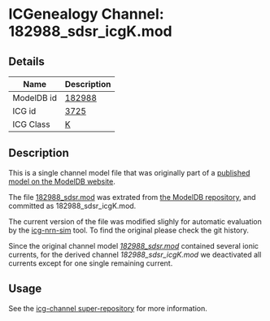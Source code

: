 # ICGenealogy Channel: 182988\_sdsr\_icgK.mod

## Details

Name | Description
---- | -----------
ModelDB id | [182988](http://senselab.med.yale.edu/ModelDB/ShowModel.cshtml?model=182988)
ICG id | [3725](http://icg.neurotheory.ox.ac.uk/channels/1/3725)
ICG Class | [K](http://icg.neurotheory.ox.ac.uk/channels/1)

## Description

This is a single channel model file that was originally part of a [published model on the ModelDB website](http://senselab.med.yale.edu/mModelDB/ShowModel.cshtml?model=182988).


The file [182988\_sdsr.mod](182988_sdsr_icgK.mod) was extrated from [the ModelDB repository](http://senselab.med.yale.edu/ModelDB/ShowModel.cshtml?model=182988), and committed as 182988\_sdsr\_icgK.mod.

The current version of the file was modified slighly for automatic evaluation by the [icg-nrn-sim](https://github.com/icgenealogy/icg-nrn-sim) tool. To find the original please check the git history.

Since the original channel model *[182988\_sdsr.mod](http://senselab.med.yale.edu/ModelDB/ShowModel.cshtml?model=182988)* contained several ionic currents, for the derived channel *182988\_sdsr\_icgK.mod* we deactivated all currents except for one single remaining current.


## Usage

See the [icg-channel super-repository](https://github.com/icgenealogy/icg-channels) for more information.